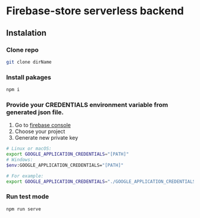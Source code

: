 # Firebase-store serverless backend

## Instalation

### Clone repo

```bash
git clone dirName
```

### Install pakages

```bash
npm i
```

### Provide your CREDENTIALS environment variable from generated json file.

1. Go to [firebase console](https://console.firebase.google.com/project/_/settings/serviceaccounts/adminsdk)
2. Choose your project
3. Generate new private key

```bash
# Linux or macOS:
export GOOGLE_APPLICATION_CREDENTIALS="[PATH]"
# Windows:
$env:GOOGLE_APPLICATION_CREDENTIALS="[PATH]"

# For example:
export GOOGLE_APPLICATION_CREDENTIALS="./GOOGLE_APPLICATION_CREDENTIALS.json"
```

### Run test mode

```bash
npm run serve
```
